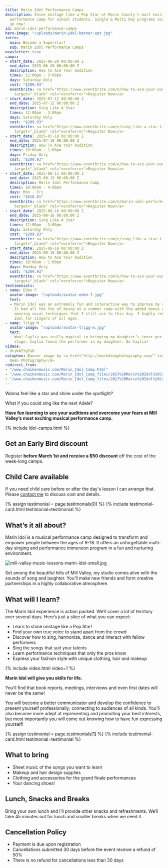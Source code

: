 ```yaml
---
title: Marin Idol Performance Camps
description: Shine onstage like a Pop Star at Marin County's most exciting musical
  performance camp for school students. Single & Multi Day programs available. Sign
  up now!
id: marin-idol-performance-camps
hero-image: "/uploads/marin-idol-banner-opt.jpg"
intro:
  main: Become a Superstar!
  sub: Marin Idol Performance Camps
newsletter: true
camps:
- start_date: 2025-06-28 00:00:00 Z
  end_date: 2025-06-28 00:00:00 Z
  description: How to Ace Your Audition
  times: 12:00pm - 3:00pm
  days: Saturday Only
  cost: "$209.93"
  eventbrite: <a href="https://www.eventbrite.com/e/how-to-ace-your-audition-tickets-1397761104089?aff=oddtdtcreator"
    target="_blank" rel="noreferrer">Register Now</a>
- start_date: 2025-07-12 00:00:00 Z
  end_date: 2025-07-12 00:00:00 Z
  description: Sing Like A Star
  times: 12:00pm - 3:00pm
  days: Saturday Only
  cost: "$209.93"
  eventbrite: <a href="https://www.eventbrite.com/e/sing-like-a-star-tickets-1397783681619?aff=oddtdtcreator"
    target="_blank" rel="noreferrer">Register Now</a>
- start_date: 2025-07-18 00:00:00 Z
  end_date: 2025-07-18 00:00:00 Z
  description: How To Ace Your Audition
  times: 10:00am - 1:00pm
  days: Friday Only
  cost: "$209.93"
  eventbrite: <a href="https://www.eventbrite.com/e/how-to-ace-your-audition-tickets-1397762087029?aff=oddtdtcreator"
    target="_blank" rel="noreferrer">Register Now</a>
- start_date: 2025-08-11 00:00:00 Z
  end_date: 2025-08-15 00:00:00 Z
  description: Marin Idol Performance Camp
  times: 10:00am - 4:00pm
  days: Mon - Fri
  cost: "$618.81"
  eventbrite: <a href="https://www.eventbrite.com/e/marin-idol-performance-camp-tickets-1397796289329?aff=oddtdtcreator"
    target="_blank" rel="noreferrer">Register Now</a>
- start_date: 2025-08-16 00:00:00 Z
  end_date: 2025-08-16 00:00:00 Z
  description: Sing Like A Star
  times: 12:00pm - 3:00pm
  days: Saturday Only
  cost: "$209.93"
  eventbrite: <a href="https://www.eventbrite.com/e/sing-like-a-star-tickets-1397795527049?aff=oddtdtcreator"
    target="_blank" rel="noreferrer">Register Now</a>
- start_date: 2025-08-18 00:00:00 Z
  end_date: 2025-08-18 00:00:00 Z
  description: How to Ace Your Audition
  times: 10:00am - 1:00pm
  days: Monday Only
  cost: "$209.93"
  eventbrite: <a href="https://www.eventbrite.com/e/how-to-ace-your-audition-tickets-1397764103059?aff=oddtdtcreator"
    target="_blank" rel="noreferrer">Register Now</a>
testimonials:
- name: Eden F.
  avatar-image: "/uploads/avatar-eden-f.jpg"
  text:
  - Marin Idol was an extremely fun and interactive way to improve my singing skills.
    It had all the fun of being at a summer camp with the added bonus of learning
    amazing vocal techniques that I still use to this day. I highly recommend Marin
    Idol for singers of all ages.
- name: Trigg M.
  avatar-image: "/uploads/avatar-trigg-m.jpg"
  text:
  - Wow! Caylia was really magical in bringing my daughter’s inner performer to the
    stage. Caylia found the performer in my daughter. Go Caylia!
videos:
- dcyKmIYgFa0
colophon: Banner image by <a href="http://markdeanphotography.com/" target="_blank">Mark
  Dean Photography</a>
redirect_from:
- "/www.chaikenmusic.com/Marin_Idol_Camp.html"
- "/www.chaikenmusic.com/Marin_Idol_Camp_files/2017%20Marin%20Idol%20Camp%20Registration.pdf"
- "/www.chaikenmusic.com/Marin_Idol_Camp_files/2017%20Marin%20Idol%20Camp%20Registration_1.pdf"
---
```


Wanna feel like a star and shine under the spotlight?

What if you could sing like the next Adele?

**Have fun learning to ace your auditions and overcome your fears at Mill Valley’s most exciting musical performance camp.**

{% include idol-camps.html %}

## Get an Early Bird discount

Register **before March 1st and receive a $50 discount** off the cost of the week-long camps.

## Child Care available

If you need child care before or after the day's lesson I can arrange that. Please [contact me](https://chaikenmusic.com/contact/) to discuss cost and details.

{% assign testimonial = page.testimonials[0] %}
{% include testimonial-card.html testimonial=testimonial %}

## What’s it all about?

Marin Idol is a musical performance camp designed to transform and empower people between the ages of 9-18. It offers an unforgettable multi-day singing and performance immersion program in a fun and nurturing environment.

![mill-valley-music-lessons-marin-idol-small.jpg](/uploads/mill-valley-music-lessons-marin-idol-small.jpg)

Set among the beautiful hills of Mill Valley, my studio comes alive with the sounds of song and laughter. You’ll make new friends and form creative partnerships in a highly collaborative atmosphere.

## What will I learn?

The Marin Idol experience is action packed. We’ll cover a lot of territory over several days. Here’s just a slice of what you can expect:

- Learn to shine onstage like a Pop Star!
- Find your own true voice to stand apart from the crowd
- Discover how to sing, harmonize, dance and interact with fellow performers
- Sing the songs that suit your talents
- Learn performance techniques that only the pros know
- Express your fashion style with unique clothing, hair and makeup

{% include video.html video=1 %}

**Marin Idol will give you skills for life.**

You’ll find that book reports, meetings, interviews and even first dates will never be the same!

You will become a better communicator and develop the confidence to present yourself professionally; connecting to audiences of all kinds. You’ll also become more adept at representing and promoting your best interests, but most importantly you will come out knowing how to have fun expressing yourself!

{% assign testimonial = page.testimonials[1] %}
{% include testimonial-card.html testimonial=testimonial %}

## What to bring

- Sheet music of the songs you want to learn
- Makeup and hair design supplies
- Clothing and accessories for the grand finale performances
- Your dancing shoes!

## Lunch, Snacks and Breaks

Bring your own lunch and I’ll provide other snacks and refreshments. We’ll take 45 minutes out for lunch and smaller breaks when we need it.

## Cancellation Policy

- Payment is due upon registration
- Cancellations submitted 30 days before the event receive a refund of 50%
- There is no refund for cancellations less than 30 days
